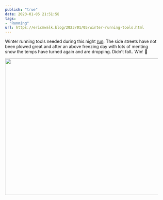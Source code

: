 ```yaml
---
publish: "true"
date: 2023-01-05 21:51:58
tags:
- "Running"
url: https://ericmwalk.blog/2023/01/05/winter-running-tools.html
---
```

Winter running tools needed during this night [run](http://www.strava.com/activities/8345278356). The side streets have not been plowed great and after an above freezing day with lots of menting snow the temps have turned again and are dropping. Didn’t fall.. Win! 🧊


<img src="uploads/2023/7215e3c8d7.jpg" width="600" height="450" alt="">